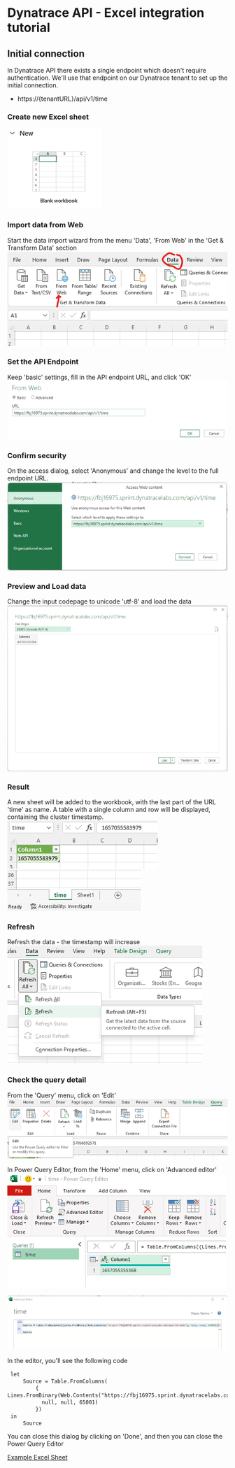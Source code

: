 # Dynatrace API - Excel integration tutorial

## Initial connection

In Dynatrace API there exists a single endpoint which doesn't require authentication.
We'll use that endpoint on our Dynatrace tenant to set up the initial connection.  
- https://{tenantURL}/api/v1/time

### Create new Excel sheet

![image](BlankWorkbook.png)

### Import data from Web

Start the data import wizard from the menu 'Data', 'From Web' in the 'Get & Transform Data' section  
![image](WebData.png)

### Set the API Endpoint

Keep 'basic' settings, fill in the API endpoint URL, and click 'OK'  
![image](WebDataDialog.png)

### Confirm security

On the access dialog, select 'Anonymous' and change the level to the full endpoint URL.
![image](AccessDialog.png)

### Preview and Load data

Change the input codepage to unicode 'utf-8' and load the data
![image](LoadData.png)

### Result

A new sheet will be added to the workbook, with the last part of the URL 'time' as name.
A table with a single column and row will be displayed, containing the cluster timestamp.  
![image](Result1.png)
![image](Result2.png)

### Refresh

Refresh the data - the timestamp will increase  
![image](Refresh.png)


### Check the query detail

From the 'Query' menu, click on 'Edit'  
![image](EditQuery.png)

In Power Query Editor, from the 'Home' menu, click on 'Advanced editor'  
![image](PowerQuery.png)

![image](AdvancedEditor.png)

In the editor, you'll see the following code

     let
         Source = Table.FromColumns(
             { Lines.FromBinary(Web.Contents("https://fbj16975.sprint.dynatracelabs.com/api/v1/time"),
               null, null, 65001)
             })
     in
         Source

You can close this dialog by clicking on 'Done', and then you can close the Power Query Editor

[Example Excel Sheet](Initial.xlsx)
